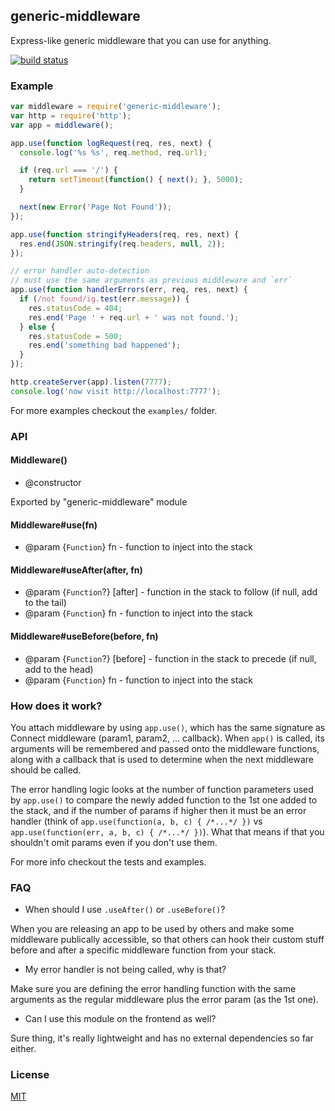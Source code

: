 ## generic-middleware

Express-like generic middleware that you can use for anything.

[![build status](https://secure.travis-ci.org/alessioalex/generic-middleware.png)](http://travis-ci.org/alessioalex/generic-middleware)

### Example

```js
var middleware = require('generic-middleware');
var http = require('http');
var app = middleware();

app.use(function logRequest(req, res, next) {
  console.log('%s %s', req.method, req.url);

  if (req.url === '/') {
    return setTimeout(function() { next(); }, 5000);
  }

  next(new Error('Page Not Found'));
});

app.use(function stringifyHeaders(req, res, next) {
  res.end(JSON.stringify(req.headers, null, 2));
});

// error handler auto-detection
// must use the same arguments as previous middleware and `err`
app.use(function handlerErrors(err, req, res, next) {
  if (/not found/ig.test(err.message)) {
    res.statusCode = 404;
    res.end('Page ' + req.url + ' was not found.');
  } else {
    res.statusCode = 500;
    res.end('something bad happened');
  }
});

http.createServer(app).listen(7777);
console.log('now visit http://localhost:7777');
```

For more examples checkout the `examples/` folder.

### API


#### Middleware()

- @constructor

Exported by "generic-middleware" module


#### Middleware#use(fn)

- @param {`Function`} fn - function to inject into the stack


#### Middleware#useAfter(after, fn)

- @param {`Function`?} [after] - function in the stack to follow (if null, add to the tail)
- @param {`Function`} fn - function to inject into the stack


#### Middleware#useBefore(before, fn)

- @param {`Function`?} [before] - function in the stack to precede (if null, add to the head)
- @param {`Function`} fn - function to inject into the stack

### How does it work?

You attach middleware by using `app.use()`, which has the same signature as Connect middleware (param1, param2, ... callback).
When `app()` is called, its arguments will be remembered and passed onto the middleware functions,
along with a callback that is used to determine when the next middleware should be called.

The error handling logic looks at the number of function parameters used by `app.use()` to compare the
newly added function to the 1st one added to the stack, and if the number of params if higher then it must be
an error handler (think of `app.use(function(a, b, c) { /*...*/ })` vs `app.use(function(err, a, b, c) { /*...*/ })`).
What that means if that you shouldn't omit params even if you don't use them.

For more info checkout the tests and examples.

### FAQ

- When should I use `.useAfter()` or `.useBefore()`?

When you are releasing an app to be used by others and make some middleware publically accessible,
so that others can hook their custom stuff before and after a specific middleware function from your stack.

- My error handler is not being called, why is that?

Make sure you are defining the error handling function with the same arguments as the regular middleware plus the error param (as the 1st one).

- Can I use this module on the frontend as well?

Sure thing, it's really lightweight and has no external dependencies so far either.

### License

[MIT](http://alessioalex.mit-license.org/)
